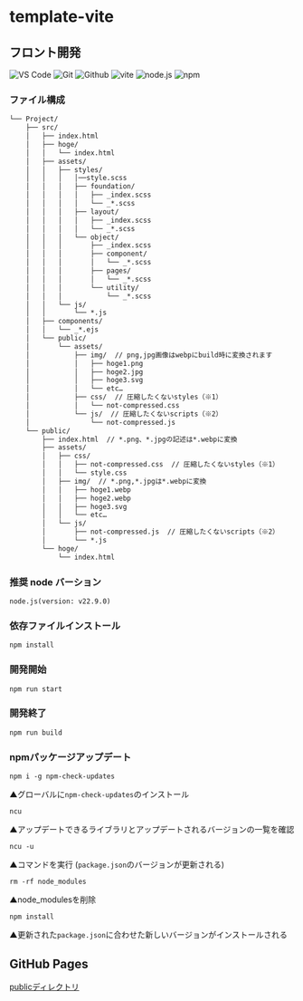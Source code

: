 # template-vite

## フロント開発
![VS Code](https://img.shields.io/badge/Visual%20Studio%20Code-007ACC?style=flat&logo=visualstudiocode&logoColor=ffffff)
![Git](https://img.shields.io/badge/Git-F05032?style=flat&logo=Git&logoColor=ffffff)
![Github](https://img.shields.io/badge/GitHub-181717?style=flat&logo=GitHub&logoColor=ffffff)
![vite](https://img.shields.io/badge/vite-F7C526?style=flat&logo=vite&logoColor=8971EA)
![node.js](https://img.shields.io/badge/Node.js-5FA04E?style=flat&logo=node.js&logoColor=ffffff)
![npm](https://img.shields.io/badge/npm-CB3837?style=flat&logo=npm&logoColor=ffffff)


### ファイル構成
```txt
└── Project/
    ├── src/
    │   ├── index.html
    │   ├── hoge/
    │   │   └── index.html
    │   ├── assets/
    │   │   ├── styles/
    │   │   │   │──style.scss
    │   │   │   ├── foundation/
    │   │   │   │   ├── _index.scss
    │   │   │   │   └── _*.scss
    │   │   │   ├── layout/
    │   │   │   │   ├── _index.scss
    │   │   │   │   └── _*.scss
    │   │   │   └── object/
    │   │   │       ├── _index.scss
    │   │   │       ├── component/
    │   │   │       │   └── _*.scss
    │   │   │       ├── pages/
    │   │   │       │   └── _*.scss
    │   │   │       └── utility/
    │   │   │           └── _*.scss
    │   │   └── js/
    │   │       └── *.js
    │   ├── components/
    │   │   └── _*.ejs
    │   └── public/
    │       └── assets/
    │           ├── img/  // png,jpg画像はwebpにbuild時に変換されます
    │           │   ├── hoge1.png
    │           │   ├── hoge2.jpg
    │           │   ├── hoge3.svg
    │           │   └── etc…
    │           ├── css/  // 圧縮したくないstyles（※1）
    │           │   └── not-compressed.css
    │           └── js/  // 圧縮したくないscripts（※2）
    │               └── not-compressed.js
    └── public/
        ├── index.html  // *.png、*.jpgの記述は*.webpに変換
        ├── assets/
        │   ├── css/
        │   │   ├── not-compressed.css  // 圧縮したくないstyles（※1）
        │   │   └── style.css
        │   ├── img/  // *.png,*.jpgは*.webpに変換
        │   │   ├── hoge1.webp
        │   │   ├── hoge2.webp
        │   │   ├── hoge3.svg
        │   │   └── etc…
        │   └── js/
        │       ├── not-compressed.js  // 圧縮したくないscripts（※2）
        │       └── *.js
        └── hoge/
            └── index.html
```

### 推奨 node バーション

```
node.js(version: v22.9.0)
```

### 依存ファイルインストール

```
npm install
```

### 開発開始

```
npm run start
```

### 開発終了

```
npm run build
```

### npmパッケージアップデート
```
npm i -g npm-check-updates
```
▲グローバルに`npm-check-updates`のインストール
```
ncu
```
▲アップデートできるライブラリとアップデートされるバージョンの一覧を確認
```
ncu -u
```
▲コマンドを実行 (`package.json`のバージョンが更新される)
```
rm -rf node_modules
```
▲node_modulesを削除
```
npm install
```
▲更新された`package.json`に合わせた新しいバージョンがインストールされる


## GitHub Pages

[publicディレクトリ](https://konno1614.github.io/template-vite/public/)
